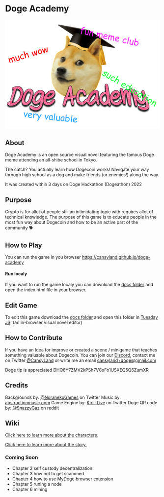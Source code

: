 
# Doge Academy

![Doge Academy Banner](https://github.com/CansyLand/doge-academy/blob/main/wiki/doge-academy-banner.png "Doge Academy Banner")

## About
Doge Academy is an open source visual novel featuring the famous Doge meme attending an all-shibe school in Tokyo.

The catch? You actually learn how Dogecoin works!
Navigate your way through high school as a dog and make friends (or enemies!) along the way.

It was created within 3 days on Doge Hackathon (Dogeathon) 2022 

## Purpose
Crypto is for allot of people still an intimidating topic with requires allot of technical knowledge.
The purpose of this game is to educate people in the most fun way about Dogecoin and how to be an active part of the community 🐕

## How to Play
You can run the game in you browser <a href="https://cansyland.github.io/doge-academy" target="_blank">https://cansyland.github.io/doge-academy</a> 

#### Run localy
If you want to run the game localy you can download the [docs folder](https://github.com/CansyLand/doge-academy/tree/main/docs "docs folder")  and open the index.html file in your browser.

## Edit Game
To edit this game download the [docs folder](https://github.com/CansyLand/doge-academy/tree/main/docs "docs folder")  and open this folder in [Tuesday JS](https://kirilllive.github.io/tuesday-js/ "Tuesday JS"). (an in-browser visual novel editor)

## How to Contribute
If you have an Idea for improve or created a scene / minigame that teaches something valuable about Dogecoin. 
You can join our [Discord](https://discord.gg/yGUHYDzybR "Discord Invite"), contact me on Twitter [@CansyLand](https://twitter.com/CansyLand "@CansyLand")
or write me an email cansyland+doge@gmail.com

Doge tip is appreciated DHQ8Y7ZMV2kPSh7VCxFo1USXEQ5Q6ZumXR

## Credits
Backgrounds by: [@NoranekoGames](https://twitter.com/NoranekoGames "@NoranekoGames") on Twitter
Music by: [abstractionmusic.com](http://abstractionmusic.com/ "abstractionmusic.com")
Game Engine by: [Kirill Live](https://twitter.com/Kirill_Live_ "Kirill Live") on Twitter
Doge QR code by: [@SnazzyGaz](https://www.reddit.com/r/dogecoin/comments/7k71zn/post_your_receiving_address_for_a_custom_qr_code/ "@SnazzyGaz") on reddit

## Wiki

[Click here to learn more about the characters.](https://github.com/CansyLand/doge-academy/wiki/Characters)

[Click here to learn more about the story.](https://github.com/CansyLand/doge-academy/wiki/Story)


### Coming Soon

- Chapter 2 self custody decentralization 
- Chapter 3 how not to get scammed 
- Chapter 4 how to use MyDoge browser extension
- Chapter 5 runing a node 
- Chapter 6 mining 
